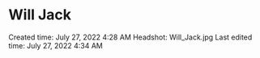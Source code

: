 # Will Jack

Created time: July 27, 2022 4:28 AM
Headshot: Will_Jack.jpg
Last edited time: July 27, 2022 4:34 AM